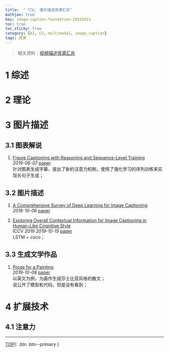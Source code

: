 ```yaml
---
title:  "「CV」 图片描述资源汇总"
mathjax: true
key: image-caption-foundation-20191011
toc: true
toc_sticky: true
category: [AI, CV, multimodal, image_caption]
tags: 资源
---
```

<span id='head'></span>  
>相关资料：[视频描述资源汇总](/ai/video/video_caption/23/foundation)     

<!--more-->
# 1 综述

# 2 理论

# 3 图片描述

## 3.1 图表解说
1. [Figure Captioning with Reasoning and Sequence-Level Training](http://cn.arxiv.org/abs/1906.02850)   
*2019-06-07* [paper](https://arxiv.org/abs/1906.02850)    
针对图表生成字幕，提出了新的注意力机制，使用了强化学习的序列训练来实现长句子生成；   

## 3.2 图片描述
1. [A Comprehensive Survey of Deep Learning for Image Captioning](https://arxiv.org/abs/1810.04020)     
*2018-10-06* [paper](https://arxiv.org/abs/1810.04020)    

1. [Exploring Overall Contextual Information for Image Captioning in Human-Like Cognitive Style](http://cn.arxiv.org/abs/1910.06475)     
ICCV 2019 *2019-10-15* [paper](https://arxiv.org/abs/1910.06475)     
LSTM + coco；    

## 3.3 生成文学作品
1. [Prose for a Painting](http://cn.arxiv.org/abs/1910.03634)     
*2019-10-08* [paper](https://arxiv.org/abs/1910.03634)    
以英文为例，为画作生成莎士比亚风格的散文；    
说公开了模型和代码，但是没有看到；    

# 4 扩展技术
## 4.1 注意力



-------------------  
[TOP](#head){: .btn .btn--primary }   

